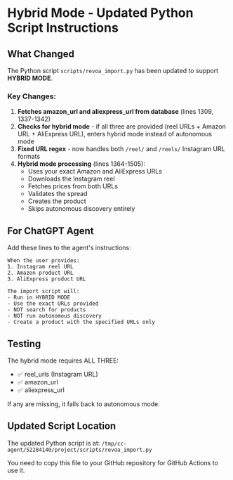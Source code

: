 # Hybrid Mode - Updated Python Script Instructions

## What Changed

The Python script `scripts/revoa_import.py` has been updated to support **HYBRID MODE**.

### Key Changes:

1. **Fetches amazon_url and aliexpress_url from database** (lines 1309, 1337-1342)
2. **Checks for hybrid mode** - if all three are provided (reel URLs + Amazon URL + AliExpress URL), enters hybrid mode instead of autonomous mode
3. **Fixed URL regex** - now handles both `/reel/` and `/reels/` Instagram URL formats
4. **Hybrid mode processing** (lines 1364-1505):
   - Uses your exact Amazon and AliExpress URLs
   - Downloads the Instagram reel
   - Fetches prices from both URLs
   - Validates the spread
   - Creates the product
   - Skips autonomous discovery entirely

## For ChatGPT Agent

Add these lines to the agent's instructions:

```
When the user provides:
1. Instagram reel URL
2. Amazon product URL
3. AliExpress product URL

The import script will:
- Run in HYBRID MODE
- Use the exact URLs provided
- NOT search for products
- NOT run autonomous discovery
- Create a product with the specified URLs only
```

## Testing

The hybrid mode requires ALL THREE:
- ✅ reel_urls (Instagram URL)
- ✅ amazon_url
- ✅ aliexpress_url

If any are missing, it falls back to autonomous mode.

## Updated Script Location

The updated Python script is at: `/tmp/cc-agent/52284140/project/scripts/revoa_import.py`

You need to copy this file to your GitHub repository for GitHub Actions to use it.
